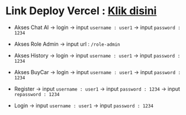 # Link Deploy Vercel : [Klik disini](https://car-sale-one.vercel.app/)

- Akses Chat AI -> login -> input `username : user1` -> input `password : 1234`

- Akses Role Admin -> input url : `/role-admin`

- Akses History -> login -> input `username : user1` -> input `password : 1234`

- Akses BuyCar -> login -> input `username : user1` -> input `password : 1234`

- Register -> input `username : user1` -> input `password : 1234` -> input `repassword : 1234`

- Login -> input `username : user1` -> input `password : 1234`